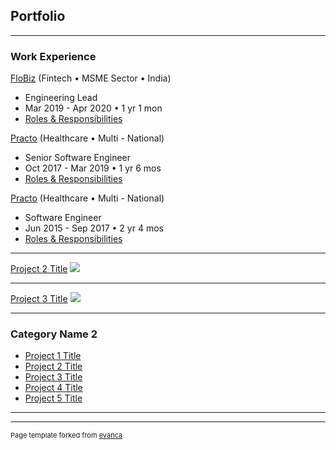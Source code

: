 ## Portfolio

---

### Work Experience

[FloBiz](https://flobiz.in) (Fintech • MSME Sector • India)
- Engineering Lead
- Mar 2019 - Apr 2020 • 1 yr 1 mon
- [Roles & Responsibilities](/flobiz)

[Practo](https://practo.com) (Healthcare • Multi - National)
- Senior Software Engineer
- Oct 2017 - Mar 2019 • 1 yr 6 mos
- [Roles & Responsibilities](/practo)

[Practo](https://practo.com) (Healthcare • Multi - National)
- Software Engineer
- Jun 2015 - Sep 2017 • 2 yr 4 mos
- [Roles & Responsibilities](/practo)


---
[Project 2 Title](/pdf/sample_presentation.pdf)
<img src="images/dummy_thumbnail.jpg?raw=true"/>

---
[Project 3 Title](http://example.com/)
<img src="images/dummy_thumbnail.jpg?raw=true"/>

---

### Category Name 2

- [Project 1 Title](http://example.com/)
- [Project 2 Title](http://example.com/)
- [Project 3 Title](http://example.com/)
- [Project 4 Title](http://example.com/)
- [Project 5 Title](http://example.com/)

---




---
<p style="font-size:11px">Page template forked from <a href="https://github.com/evanca/quick-portfolio">evanca</a></p>
<!-- Remove above link if you don't want to attibute -->
